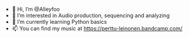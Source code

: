 - 👋 Hi, I’m @Alleyfoo
- 👀 I’m interested in Audio production, sequencing and analyzing
- 🌱 I’m currently learning Python basics
- 📫 You can find my music at https://perttu-leinonen.bandcamp.com/

<!---
Alleyfoo/Alleyfoo is a ✨ special ✨ repository because its `README.md` (this file) appears on your GitHub profile.
You can click the Preview link to take a look at your changes.
--->
